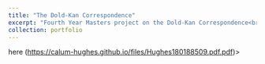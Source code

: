 ```yaml
---
title: "The Dold-Kan Correspondence"
excerpt: "Fourth Year Masters project on the Dold-Kan Correspondence<br/><img src='/images/UOS loho.jpg'>"
collection: portfolio
---
```

here (https://calum-hughes.github.io/files/Hughes180188509.pdf.pdf)>

